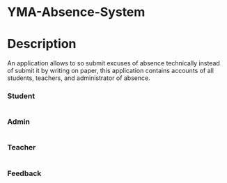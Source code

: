 # YMA-Absence-System

# Description
An application allows to so submit excuses of absence technically instead of submit it by writing on paper, this application contains accounts of all students, teachers, and administrator of absence.

<h3>Student</h3>

<a href="https://user-images.githubusercontent.com/37452782/73774360-e58a4f00-4794-11ea-911b-0c25eb774efd.gif"></a>

#

<h3>Admin</h3>

<a href="https://user-images.githubusercontent.com/37452782/73774300-d0152500-4794-11ea-97b9-9d49b4e26ba1.gif"></a>

#

<h3>Teacher</h3>

<a href="https://user-images.githubusercontent.com/37452782/73774424-018df080-4795-11ea-906d-d28485ad7e32.gif"></a>

#

<h3>Feedback</h3>

<a href="https://user-images.githubusercontent.com/37452782/73774324-d99e8d00-4794-11ea-9452-0e483fcfa102.gif"></a>

#
